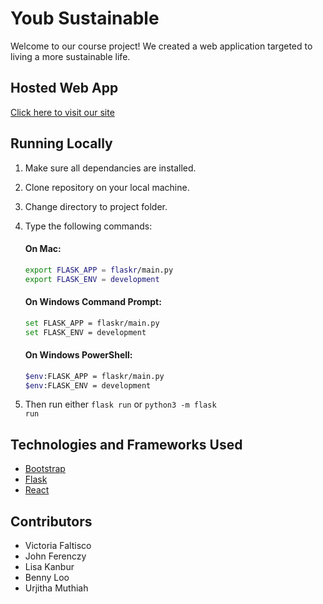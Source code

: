 # Youb Sustainable
Welcome to our course project! We created a web application targeted to living a more sustainable life.

## Hosted Web App
[Click here to visit our site](https://youbsustainable.herokuapp.com)


## Running Locally
1. Make sure all dependancies are installed. 
2. Clone repository on your local machine.
3. Change directory to project folder. 
4. Type the following commands:

    #### On Mac: 
    ```sh
    export FLASK_APP = flaskr/main.py
    export FLASK_ENV = development
    ```
   #### On Windows Command Prompt: 
    ```sh
    set FLASK_APP = flaskr/main.py
    set FLASK_ENV = development
    ```
    #### On Windows PowerShell: 
    ```sh
    $env:FLASK_APP = flaskr/main.py
    $env:FLASK_ENV = development
    ```

5. Then run either <code>flask run</code> or <code>python3 -m flask run</code>

## Technologies and Frameworks Used
- [Bootstrap](https://getbootstrap.com/)
- [Flask](https://flask.palletsprojects.com/en/1.1.x/) 
- [React](https://reactjs.org/)

## Contributors
- Victoria Faltisco
- John Ferenczy 
- Lisa Kanbur 
- Benny Loo
- Urjitha Muthiah

